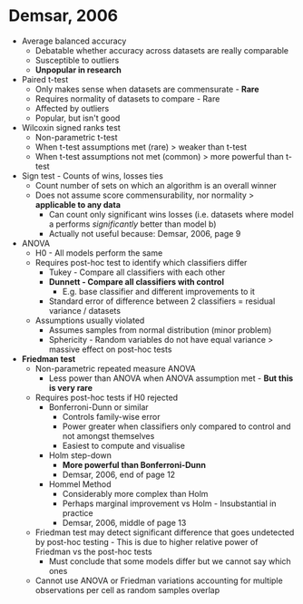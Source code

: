 # Demsar, 2006
* Average balanced accuracy
	* Debatable whether accuracy across datasets are really comparable
	* Susceptible to outliers
	* **Unpopular in research**
* Paired t-test
	* Only makes sense when datasets are commensurate - **Rare**
	* Requires normality of datasets to compare - Rare
	* Affected by outliers
	* Popular, but isn't good
* Wilcoxin signed ranks test
	* Non-parametric t-test
	* When t-test assumptions met (rare) > weaker than t-test
	* When t-test assumptions not met (common) > more powerful than t-test
* Sign test - Counts of wins, losses ties
	* Count number of sets on which an algorithm is an overall winner
	* Does not assume score commensurability, nor normality > **applicable to any data**
		* Can count only significant wins losses (i.e. datasets where model a performs *significantly* better than model b)
		* Actually not useful because: Demsar, 2006, page 9
* ANOVA
	* H0 - All models perform the same
	* Requires post-hoc test to identify which classifiers differ
		* Tukey - Compare all classifiers with each other
		* **Dunnett - Compare all classifiers with control**
			* E.g. base classifier and different improvements to it
		* Standard error of difference between 2 classifiers = residual variance / datasets
	* Assumptions usually violated
		* Assumes samples from normal distribution (minor problem)
		* Sphericity - Random variables do not have equal variance > massive effect on post-hoc tests
* **Friedman test**
	* Non-parametric repeated measure ANOVA
		* Less power than ANOVA when ANOVA assumption met - **But this is very rare**
	* Requires post-hoc tests if H0 rejected
		* Bonferroni-Dunn or similar
			* Controls family-wise error
			* Power greater when classifiers only compared to control and not amongst themselves
			* Easiest to compute and visualise
		* Holm step-down
			* **More powerful than Bonferroni-Dunn**
			* Demsar, 2006, end of page 12
		* Hommel Method
			* Considerably more complex than Holm
			* Perhaps marginal improvement vs Holm - Insubstantial in practice
			* Demsar, 2006, middle of page 13
	* Friedman test may detect significant difference that goes undetected by post-hoc testing - This is due to higher relative power of Friedman vs the post-hoc tests
		* Must conclude that some models differ but we cannot say which ones
	* Cannot use ANOVA or Friedman variations accounting for multiple observations per cell as random samples overlap
